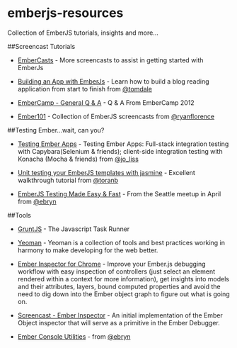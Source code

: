 emberjs-resources
=================

Collection of EmberJS tutorials, insights and more...

##Screencast Tutorials

+ [EmberCasts](http://Embercasts.com) - More screencasts to assist in getting started with EmberJs

+ [Building an App with EmberJs](http://www.youtube.com/watch?v=Ga99hMi7wfY) - Learn how to build a blog reading application from start to finish from [@tomdale](http://twitter.com/tomdale)

+ [EmberCamp - General Q & A](https://www.youtube.com/watch?feature=player_embedded&v=DVsa5rwaIj0) - Q & A From EmberCamp 2012

+ [Ember101](http://ember101.com/ "Ember101.com") - Collection of EmberJS screencasts from [@ryanflorence](http://twitter.com/ryanflorence)

##Testing Ember...wait, can you?

+ [Testing Ember Apps](http://www.slideshare.net/jo_liss/testing-ember-apps) - Testing Ember Apps: Full-stack integration testing with Capybara(Selenium & friends); client-side integration testing with Konacha (Mocha & friends) from [@jo_liss](http://twitter.com/jo_liss)

+ [Unit testing your EmberJS templates with jasmine](http://toranbillups.com/blog/archive/2013/04/08/Unit-testing-your-emberjs-templates-with-jasmine-part-1/) - Excellent walkthrough tutorial from [@toranb](http://twitter.com/toranb)

+ [EmberJS Testing Made Easy & Fast](http://www.youtube.com/watch?v=nO1hxT9GBTs) - From the Seattle meetup in April from [@ebryn](http://twitter.com/ebryn)

##Tools

+ [GruntJS](http://gruntjs.com/) - The Javascript Task Runner

+ [Yeoman](http://yeoman.io/) - Yeoman is a collection of tools and best practices working in harmony to make developing for the web better.

+ [Ember Inspector for Chrome](https://github.com/tildeio/ember-extension) - Improve your Ember.js debugging workflow with easy inspection of controllers (just select an element rendered within a context for more information), get insights into models and their attributes, layers, bound computed properties and avoid the need to dig down into the Ember object graph to figure out what is going on.

+ [Screencast - Ember Inspector](http://www.youtube.com/watch?v=0B9leRf5kuo) - An initial implementation of the Ember Object inspector that will serve as a primitive in the Ember Debugger.

+ [Ember Console Utilities](https://github.com/ebryn/ember-console-utils) - from [@ebryn](http://twitter.com/ebryn)


